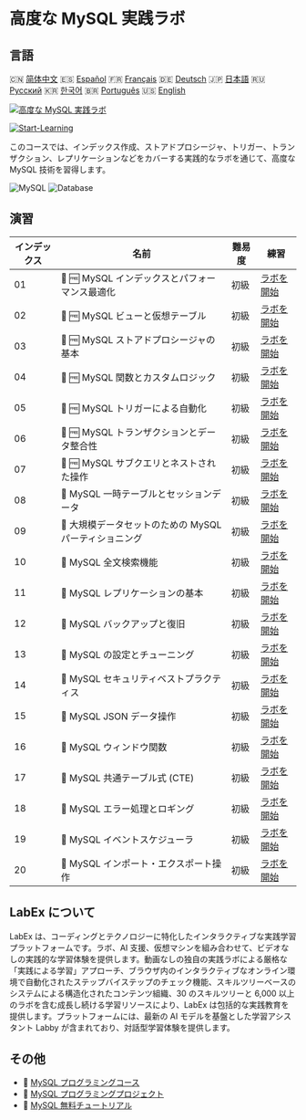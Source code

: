 # 高度な MySQL 実践ラボ

## 言語

🇨🇳 [简体中文](README_zh.md) 🇪🇸 [Español](README_es.md) 🇫🇷 [Français](README_fr.md) 🇩🇪 [Deutsch](README_de.md) 🇯🇵 [日本語](README_ja.md) 🇷🇺 [Русский](README_ru.md) 🇰🇷 [한국어](README_ko.md) 🇧🇷 [Português](README_pt.md) 🇺🇸 [English](README.md) 

[![高度な MySQL 実践ラボ](https://cover-creator.labex.io/advanced-mysql-practical-labs.png?lang=ja)](https://labex.io/ja/courses/advanced-mysql-practical-labs)

[![Start-Learning](https://img.shields.io/badge/Start-Learning-whitesmoke?style=for-the-badge)](https://labex.io/ja/courses/advanced-mysql-practical-labs)

このコースでは、インデックス作成、ストアドプロシージャ、トリガー、トランザクション、レプリケーションなどをカバーする実践的なラボを通じて、高度な MySQL 技術を習得します。

![MySQL](https://img.shields.io/badge/MySQL-whitesmoke?style=for-the-badge&logo=mysql)
![Database](https://img.shields.io/badge/Database-whitesmoke?style=for-the-badge&logo=database)


## 演習

|   インデックス | 名前                                                    | 難易度   | 練習                                                                                                                           |
|----------------|---------------------------------------------------------|----------|--------------------------------------------------------------------------------------------------------------------------------|
|             01 | 📖 🆓 MySQL インデックスとパフォーマンス最適化          | 初級     | <a target='_blank' href='https://labex.io/ja/tutorials/mysql-mysql-indexes-and-performance-optimization-550910'>ラボを開始</a> |
|             02 | 📖 🆓 MySQL ビューと仮想テーブル                        | 初級     | <a target='_blank' href='https://labex.io/ja/tutorials/mysql-mysql-views-and-virtual-tables-550920'>ラボを開始</a>             |
|             03 | 📖 🆓 MySQL ストアドプロシージャの基本                  | 初級     | <a target='_blank' href='https://labex.io/ja/tutorials/mysql-mysql-stored-procedures-basics-550915'>ラボを開始</a>             |
|             04 | 📖 🆓 MySQL 関数とカスタムロジック                      | 初級     | <a target='_blank' href='https://labex.io/ja/tutorials/mysql-mysql-functions-and-custom-logic-550908'>ラボを開始</a>           |
|             05 | 📖 🆓 MySQL トリガーによる自動化                        | 初級     | <a target='_blank' href='https://labex.io/ja/tutorials/mysql-mysql-triggers-for-automation-550919'>ラボを開始</a>              |
|             06 | 📖 🆓 MySQL トランザクションとデータ整合性              | 初級     | <a target='_blank' href='https://labex.io/ja/tutorials/mysql-mysql-transactions-and-data-integrity-550918'>ラボを開始</a>      |
|             07 | 📖 🆓 MySQL サブクエリとネストされた操作                | 初級     | <a target='_blank' href='https://labex.io/ja/tutorials/mysql-mysql-subqueries-and-nested-operations-550916'>ラボを開始</a>     |
|             08 | 📖  MySQL 一時テーブルとセッションデータ                | 初級     | <a target='_blank' href='https://labex.io/ja/tutorials/mysql-mysql-temporary-tables-and-session-data-550917'>ラボを開始</a>    |
|             09 | 📖  大規模データセットのための MySQL パーティショニング | 初級     | <a target='_blank' href='https://labex.io/ja/tutorials/mysql-mysql-partitioning-for-large-datasets-550912'>ラボを開始</a>      |
|             10 | 📖  MySQL 全文検索機能                                  | 初級     | <a target='_blank' href='https://labex.io/ja/tutorials/mysql-mysql-full-text-search-capabilities-550907'>ラボを開始</a>        |
|             11 | 📖  MySQL レプリケーションの基本                        | 初級     | <a target='_blank' href='https://labex.io/ja/tutorials/mysql-mysql-replication-basics-550913'>ラボを開始</a>                   |
|             12 | 📖  MySQL バックアップと復旧                            | 初級     | <a target='_blank' href='https://labex.io/ja/tutorials/mysql-mysql-backup-and-recovery-550902'>ラボを開始</a>                  |
|             13 | 📖  MySQL の設定とチューニング                          | 初級     | <a target='_blank' href='https://labex.io/ja/tutorials/mysql-mysql-configuration-and-tuning-550904'>ラボを開始</a>             |
|             14 | 📖  MySQL セキュリティベストプラクティス                | 初級     | <a target='_blank' href='https://labex.io/ja/tutorials/mysql-mysql-security-best-practices-550914'>ラボを開始</a>              |
|             15 | 📖  MySQL JSON データ操作                               | 初級     | <a target='_blank' href='https://labex.io/ja/tutorials/mysql-mysql-json-data-handling-550911'>ラボを開始</a>                   |
|             16 | 📖  MySQL ウィンドウ関数                                | 初級     | <a target='_blank' href='https://labex.io/ja/tutorials/mysql-mysql-window-functions-550921'>ラボを開始</a>                     |
|             17 | 📖  MySQL 共通テーブル式 (CTE)                          | 初級     | <a target='_blank' href='https://labex.io/ja/tutorials/mysql-mysql-common-table-expressions-ctes-550903'>ラボを開始</a>        |
|             18 | 📖  MySQL エラー処理とロギング                          | 初級     | <a target='_blank' href='https://labex.io/ja/tutorials/mysql-mysql-error-handling-and-logging-550905'>ラボを開始</a>           |
|             19 | 📖  MySQL イベントスケジューラ                          | 初級     | <a target='_blank' href='https://labex.io/ja/tutorials/mysql-mysql-event-scheduler-550906'>ラボを開始</a>                      |
|             20 | 📖  MySQL インポート・エクスポート操作                  | 初級     | <a target='_blank' href='https://labex.io/ja/tutorials/mysql-mysql-import-and-export-operations-550909'>ラボを開始</a>         |

## LabEx について

LabEx は、コーディングとテクノロジーに特化したインタラクティブな実践学習プラットフォームです。ラボ、AI 支援、仮想マシンを組み合わせて、ビデオなしの実践的な学習体験を提供します。動画なしの独自の実践ラボによる厳格な「実践による学習」アプローチ、ブラウザ内のインタラクティブなオンライン環境で自動化されたステップバイステップのチェック機能、スキルツリーベースのシステムによる構造化されたコンテンツ組織、30 のスキルツリーと 6,000 以上のラボを含む成長し続ける学習リソースにより、LabEx は包括的な実践教育を提供します。プラットフォームには、最新の AI モデルを基盤とした学習アシスタント Labby が含まれており、対話型学習体験を提供します。

## その他

- 🔗 [MySQL プログラミングコース](https://github.com/labex-labs/awesome-programming-courses)
- 🔗 [MySQL プログラミングプロジェクト](https://github.com/labex-labs/awesome-programming-projects)
- 🔗 [MySQL 無料チュートリアル](https://github.com/labex-labs/mysql-free-tutorials)

